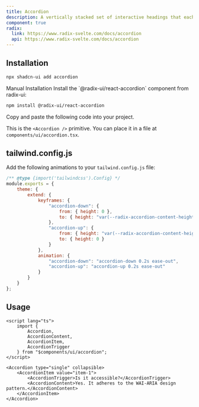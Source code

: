 ```yaml
---
title: Accordion
description: A vertically stacked set of interactive headings that each reveal a section of content.
component: true
radix:
  link: https://www.radix-svelte.com/docs/accordion
  api: https://www.radix-svelte.com/docs/accordion
---
```


<script>
    import { Accordion, AccordionItem, AccordionTrigger, AccordionContent } from '$ui/accordion';
    import { AccordionDemo, ComponentExample, Callout } from '$components/docs';
</script>

<ComponentExample>
    <AccordionDemo />
</ComponentExample>

## Installation

```bash
npx shadcn-ui add accordion
```

<Accordion type="single" collapsible>
<AccordionItem value="manual-installation">
<AccordionTrigger>Manual Installation</AccordionTrigger>
<AccordionContent>
Install the `@radix-ui/react-accordion` component from radix-ui:

```bash
npm install @radix-ui/react-accordion
```

Copy and paste the following code into your project.

<Callout>

This is the `<Accordion />` primitive. You can place it in a file at `components/ui/accordion.tsx`.

</Callout>
</AccordionContent>
</AccordionItem>
</Accordion>

## tailwind.config.js

Add the following animations to your `tailwind.config.js` file:

```js title="tailwind.config.js" {5-18} /module/
/** @type {import('tailwindcss').Config} */
module.exports = {
	theme: {
		extend: {
			keyframes: {
				"accordion-down": {
					from: { height: 0 },
					to: { height: "var(--radix-accordion-content-height)" }
				},
				"accordion-up": {
					from: { height: "var(--radix-accordion-content-height)" },
					to: { height: 0 }
				}
			},
			animation: {
				"accordion-down": "accordion-down 0.2s ease-out",
				"accordion-up": "accordion-up 0.2s ease-out"
			}
		}
	}
};
```

## Usage

```svelte
<script lang="ts">
	import {
		Accordion,
		AccordionContent,
		AccordionItem,
		AccordionTrigger
	} from "$components/ui/accordion";
</script>

<Accordion type="single" collapsible>
	<AccordionItem value="item-1">
		<AccordionTrigger>Is it accessible?</AccordionTrigger>
		<AccordionContent>Yes. It adheres to the WAI-ARIA design pattern.</AccordionContent>
	</AccordionItem>
</Accordion>
```
